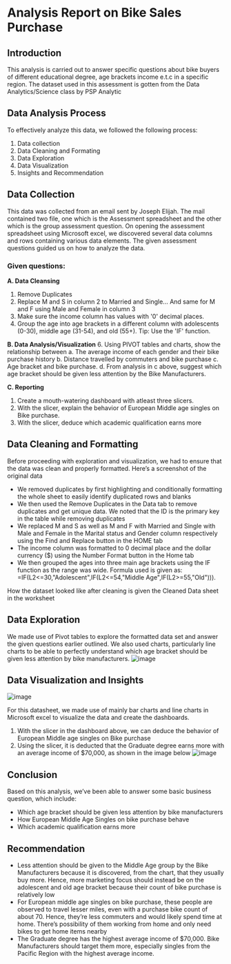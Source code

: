 # Analysis Report on Bike Sales Purchase
## Introduction
This analysis is carried out to answer specific questions about bike buyers of different educational degree, age brackets income e.t.c in a specific region. The dataset used in this assessment is gotten from the Data Analytics/Science class by PSP Analytic
## Data Analysis Process
To effectively analyze this data, we followed the following process:
1. Data collection
2. Data Cleaning and Formating
3. Data Exploration
4. Data Visualization
5. Insights and Recommendation
## Data Collection
This data was collected from an email sent by Joseph Elijah. The mail contained two file, one which is the Assessment spreadsheet and the other which is the group assessment question. 
On opening the assessment spreadsheet using Microsoft excel, we discovered several data columns and rows containing various data elements. The given assessment questions guided us on how to analyze the data.
### Given questions:
**A. Data Cleansing**
1. Remove Duplicates
2. Replace M and S in column 2 to Married and Single... And same for M and F using Male and Female in column 3
3. Make sure the income column has values with '0' decimal places.
4. Group the age into age brackets in a different column with adolescents (0-30), middle age (31-54), and old (55+). Tip: Use the 'IF' function.
   
**B. Data Analysis/Visualization**
6. Using PIVOT tables and charts, show the relationship between
a. The average income of each gender and their bike purchase history
b. Distance travelled by commuters and bike purchase
c. Age bracket and bike purchase.
d. From analysis in c above, suggest which age bracket should be given less attention by the Bike Manufacturers.

**C. Reporting**
1. Create a mouth-watering dashboard with atleast three slicers.
2. With the slicer, explain the behavior of European Middle age singles on Bike purchase.
3. With the slicer, deduce which academic qualification earns more

## Data Cleaning and Formatting
Before proceeding with exploration and visualization, we had to ensure that the data was clean and properly formatted. Here’s a screenshot of the original data

- We removed duplicates by first highlighting and conditionally formatting the whole sheet to easily identify duplicated rows and blanks
- We then used the Remove Duplicates in the Data tab to remove duplicates and get unique data. We noted that the ID is the primary key in the table while removing duplicates
- We replaced M and S as well as M and F with Married and Single with Male and Female in the Marital status and Gender column respectively using the Find and Replace button in the HOME tab
- The income column was formatted to 0 decimal place and the dollar currency ($) using the Number Format button in the Home tab
- We then grouped the ages into three main age brackets using the IF function as the range was wide. Formula used is given as: 
=IF(L2<=30,"Adolescent",IF(L2<=54,"Middle Age",IF(L2>=55,"Old"))).

How the dataset looked like after cleaning is given the Cleaned Data sheet in the worksheet

## Data Exploration
We made use of Pivot tables to explore the formatted data set and answer the given questions earlier outlined. We also used charts, particularly line charts to be able to perfectly understand which age bracket should be given less attention by bike manufacturers.
 ![image](https://github.com/user-attachments/assets/d7874578-147f-4b40-b4a9-b44f7f7643f0)

## Data Visualization and Insights
 ![image](https://github.com/user-attachments/assets/d2f57224-f028-4a93-b810-6aaf6866ff9d)

For this datasheet, we made use of mainly bar charts and line charts in Microsoft excel to visualize the data and create the dashboards.
1.	With the slicer in the dashboard above, we can deduce the behavior of European Middle age singles on Bike purchase
2.	Using the slicer, it is deducted that the Graduate degree earns more with an average income of $70,000, as shown in the image below
 ![image](https://github.com/user-attachments/assets/d1cefade-2ada-4669-8090-c4dc4cfdab8e)

## Conclusion 
Based on this analysis, we’ve been able to answer some basic business question, which include:
- Which age bracket should be given less attention by bike manufacturers
- How European Middle Age Singles on bike purchase behave
- Which academic qualification earns more
## Recommendation
- Less attention should be given to the Middle Age group by the Bike Manufacturers because it is discovered, from the chart, that they usually buy more. Hence, more marketing focus should instead be on the adolescent and old age bracket because their count of bike purchase is relatively low
- For European middle age singles on bike purchase, these people are observed to travel lesser miles, even with a purchase bike count of about 70. Hence, they’re less commuters and would likely spend time at home. There’s possibility of them working from home and only need bikes to get home items nearby
- The Graduate degree has the highest average income of $70,000. Bike Manufacturers should target them more, especially singles from the Pacific Region with the highest average income.

